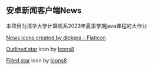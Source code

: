 ## 安卓新闻客户端News

本项目为清华大学计算机系2023年夏季学期java课程的大作业

<a href="https://www.flaticon.com/free-icons/news" title="news icons">News icons created by dickpra - Flaticon</a>

<a target="_blank" href="https://icons8.com/icon/104/star">Outlined star</a> icon by <a target="_blank" href="https://icons8.com">Icons8</a>

<a target="_blank" href="https://icons8.com/icon/7856/star">Filled star</a> icon by <a target="_blank" href="https://icons8.com">Icons8</a>